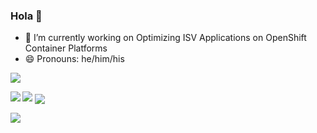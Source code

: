 ### Hola 👋
- 🔭 I’m currently working on Optimizing ISV Applications on OpenShift Container Platforms
- 😄 Pronouns: he/him/his



<!--
**krishvoor/krishvoor** is a ✨ _special_ ✨ repository because its `README.md` (this file) appears on your GitHub profile.
-->

![](https://github-profile-trophy.vercel.app/?username=krishvoor&theme=dracula)

<a>
  <img align="left" src="https://github-profile-summary-cards.vercel.app/api/cards/most-commit-language?username=krishvoor&theme=dracula" />
</a>

<a>
  <img align='float:right' src="https://github-readme-stats.vercel.app/api?username=krishvoor&theme=dracula"/>
</a>

<a>
  <img align="center" src="https://github-profile-summary-cards.vercel.app/api/cards/repos-per-language?username=krishvoor&theme=dracula" />
</a>


![](https://github-profile-summary-cards.vercel.app/api/cards/profile-details?username=krishvoor&theme=dracula)
